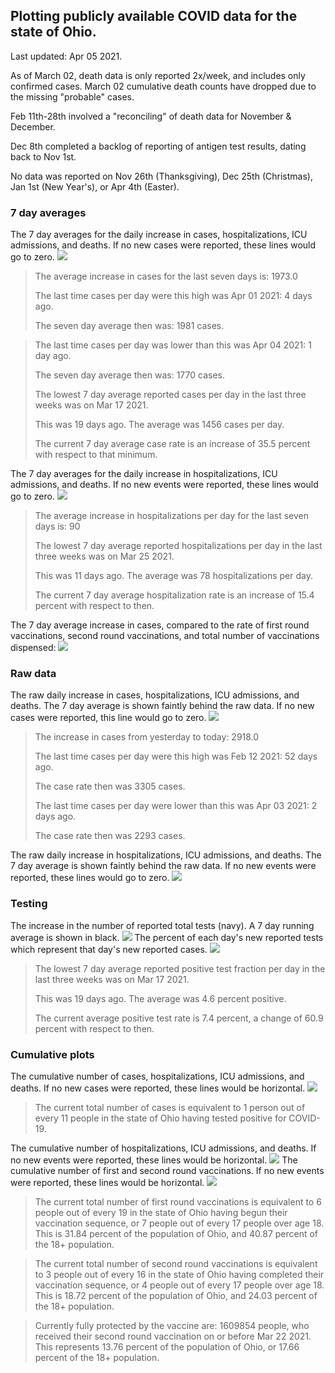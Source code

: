 ## Plotting publicly available COVID data for the state of Ohio. 

Last updated: Apr 05 2021. 

As of March 02, death data is only reported 2x/week, and includes only confirmed cases. March 02 cumulative death counts have dropped due to the missing "probable" cases.

Feb 11th-28th involved a "reconciling" of death data for November & December.

Dec 8th completed a backlog of reporting of antigen test results, dating back to Nov 1st.

No data was reported on Nov 26th (Thanksgiving), Dec 25th (Christmas), Jan 1st (New Year's), or Apr 4th (Easter).
### 7 day averages
The 7 day averages for the daily increase in cases, hospitalizations, ICU admissions, and deaths. If no new cases were reported, these lines would go to zero.
![](7dayaverage_cases.png)

>The average increase in cases for the last seven days is: 1973.0
>
>The last time cases per day were this high was Apr 01 2021: 4 days ago.
>
>The seven day average then was: 1981 cases.

>
>The last time cases per day was lower than this was Apr 04 2021: 1 day ago.
>
>The seven day average then was: 1770 cases.
>
>The lowest 7 day average reported cases per day in the last three weeks was on Mar 17 2021.
>
>This was 19 days ago. The average was 1456 cases per day.
>
>The current 7 day average case rate is an increase of 35.5 percent with respect to that minimum.

The 7 day averages for the daily increase in hospitalizations, ICU admissions, and deaths. If no new events were reported, these lines would go to zero.
![](7dayaverage_hospital.png)

>The average increase in hospitalizations per day for the last seven days is: 90
>
>The lowest 7 day average reported hospitalizations per day in the last three weeks was on Mar 25 2021.
>
>This was 11 days ago. The average was 78 hospitalizations per day.
>
>The current 7 day average hospitalization rate is an increase of 15.4 percent with respect to then.

The 7 day average increase in cases, compared to the rate of first round vaccinations, second round vaccinations, and total number of vaccinations dispensed:
![](DailyVaccinationsCases.png)

### Raw data
The raw daily increase in cases, hospitalizations, ICU admissions, and deaths. The 7 day average is shown faintly behind the raw data. If no new cases were reported, this line would go to zero.
![](DailyCases.png)

>The increase in cases from yesterday to today: 2918.0 
>
>The last time cases per day were this high was Feb 12 2021: 52 days ago. 
>
>The case rate then was 3305 cases.
>
>The last time cases per day were lower than this was Apr 03 2021: 2 days ago. 
>
>The case rate then was 2293 cases.

The raw daily increase in hospitalizations, ICU admissions, and deaths. The 7 day average is shown faintly behind the raw data. If no new events were reported, these lines would go to zero.
![](DailyHospitalizations.png)

### Testing

The increase in the number of reported total tests (navy). A 7 day running average is shown in black.
![](DailyTests.png)
The percent of each day's new reported tests which represent that day's new reported cases.
![](percentpositive_tests.png)

>The lowest 7 day average reported positive test fraction per day in the last three weeks was on Mar 17 2021.
>
>This was 19 days ago. The average was 4.6 percent positive. 
>
>The current average positive test rate is 7.4 percent, a change of 60.9 percent with respect to then. 

### Cumulative plots
The cumulative number of cases, hospitalizations, ICU admissions, and deaths. If no new cases were reported, these lines would be horizontal.
![](Cases.png)

>The current total number of cases is equivalent to 1 person out of every 11 people in the state of Ohio having tested positive for COVID-19.

The cumulative number of hospitalizations, ICU admissions, and deaths. If no new events were reported, these lines would be horizontal.
![](Hospitalizations.png)
The cumulative number of first and second round vaccinations. If no new events were reported, these lines would be horizontal.
![](Vaccinations.png)

>The current total number of first round vaccinations is equivalent to 6 people out of every 19 in the state of Ohio having begun their vaccination sequence, or 7 people out of every 17 people over age 18.
 >This is 31.84 percent of the population of Ohio, and 40.87 percent of the 18+ population.

>The current total number of second round vaccinations is equivalent to 3 people out of every 16 in the state of Ohio having completed their vaccination sequence, or 4 people out of every 17 people over age 18. 
>This is 18.72 percent of the population of Ohio, and 24.03 percent of the 18+ population.

>Currently fully protected by the vaccine are: 1609854 people, who received their second round vaccination on or before Mar 22 2021.
>This represents 13.76 percent of the population of Ohio, or 17.66 percent of the 18+ population.

